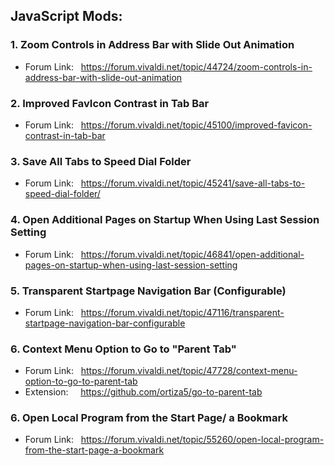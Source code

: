 ## JavaScript Mods:

### 1. Zoom Controls in Address Bar with Slide Out Animation

- Forum Link: &nbsp; https://forum.vivaldi.net/topic/44724/zoom-controls-in-address-bar-with-slide-out-animation

### 2. Improved FavIcon Contrast in Tab Bar

- Forum Link: &nbsp; https://forum.vivaldi.net/topic/45100/improved-favicon-contrast-in-tab-bar

### 3. Save All Tabs to Speed Dial Folder

- Forum Link: &nbsp; https://forum.vivaldi.net/topic/45241/save-all-tabs-to-speed-dial-folder/

### 4. Open Additional Pages on Startup When Using Last Session Setting

- Forum Link: &nbsp; https://forum.vivaldi.net/topic/46841/open-additional-pages-on-startup-when-using-last-session-setting

### 5. Transparent Startpage Navigation Bar (Configurable)

- Forum Link: &nbsp; https://forum.vivaldi.net/topic/47116/transparent-startpage-navigation-bar-configurable

### 6. Context Menu Option to Go to "Parent Tab"

- Forum Link: &nbsp; https://forum.vivaldi.net/topic/47728/context-menu-option-to-go-to-parent-tab
- Extension: &nbsp; &nbsp; https://github.com/ortiza5/go-to-parent-tab

### 6. Open Local Program from the Start Page/ a Bookmark

- Forum Link: &nbsp; https://forum.vivaldi.net/topic/55260/open-local-program-from-the-start-page-a-bookmark
